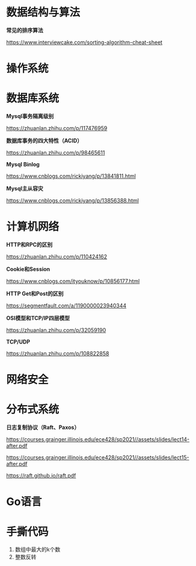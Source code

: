# 数据结构与算法

**常见的排序算法**

https://www.interviewcake.com/sorting-algorithm-cheat-sheet





# 操作系统



# 数据库系统

**Mysql事务隔离级别**

https://zhuanlan.zhihu.com/p/117476959

**数据库事务的四大特性（ACID）**

https://zhuanlan.zhihu.com/p/98465611

**Mysql Binlog**

https://www.cnblogs.com/rickiyang/p/13841811.html

**Mysql主从容灾**

https://www.cnblogs.com/rickiyang/p/13856388.html



# 计算机网络

**HTTP和RPC的区别**

https://zhuanlan.zhihu.com/p/110424162

**Cookie和Session**

https://www.cnblogs.com/ityouknow/p/10856177.html

**HTTP Get和Post的区别**

https://segmentfault.com/a/1190000023940344

**OSI模型和TCP/IP四层模型**

https://zhuanlan.zhihu.com/p/32059190

**TCP/UDP**

https://zhuanlan.zhihu.com/p/108822858



# 网络安全



# 分布式系统

**日志复制协议（Raft、Paxos）**

https://courses.grainger.illinois.edu/ece428/sp2021//assets/slides/lect14-after.pdf

https://courses.grainger.illinois.edu/ece428/sp2021//assets/slides/lect15-after.pdf

https://raft.github.io/raft.pdf



# Go语言



# 手撕代码

1. 数组中最大的k个数
2. 整数反转

